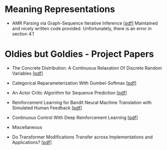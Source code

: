 # Meaning Representations

* AMR Parsing via Graph-Sequence Iterative Inference [[pdf]](https://arxiv.org/pdf/2004.05572.pdf)
  Maintained and nicely written code provided. Unfortunately, there is an error in section 4.1

# Oldies but Goldies - Project Papers

* The Concrete Distribution: A Continuous Relaxation Of Discrete Random Variables [[pdf]](https://arxiv.org/pdf/1611.00712.pdf)
* Categorical Reparameterization With Gumbel-Softmax [[pdf]](https://arxiv.org/pdf/1611.01144.pdf)
* An Actor Critic Algorithm for Sequence Prediction [[pdf]](https://arxiv.org/pdf/1607.07086.pdf)
* Reinforcement Learning for Bandit Neural Machine Translation with Simulated Human Feedback [[pdf]](https://arxiv.org/pdf/1707.07402.pdf)
* Continuous Control With Deep Reinforcement Learning [[pdf]](https://arxiv.org/pdf/1509.02971.pdf)


* Miscellaneous 
* Do Transformer Modifications Transfer across Implementations and Applications? [[pdf]](https://arxiv.org/pdf/2102.11972.pdf)